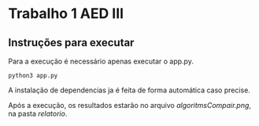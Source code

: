# Trabalho 1 AED III

## Instruções para executar

Para a execução é necessário apenas executar o app.py.

```
python3 app.py
```

A instalação de dependencias ja é feita de forma automática caso precise.

Após a execução, os resultados estarão no arquivo _algoritmsCompair.png_, na pasta _relatorio_.
